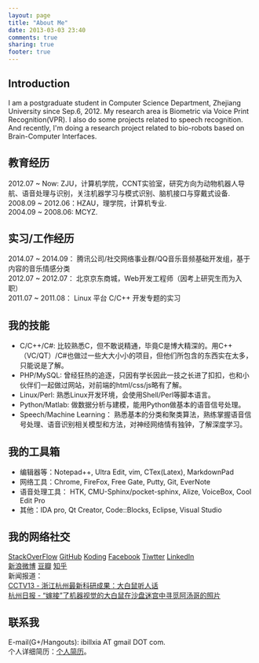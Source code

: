 ```yaml
---
layout: page
title: "About Me"
date: 2013-03-03 23:40
comments: true
sharing: true
footer: true
---
```


## Introduction
I am a postgraduate student in Computer Science Department, Zhejiang University since Sep.6, 2012. My research area is Biometric via Voice Print Recognition(VPR). I also do some projects related to speech recognition. And recently, I'm doing a research project related to bio-robots based on Brain-Computer Interfaces.  

## 教育经历   
2012.07 ~ Now: ZJU，计算机学院，CCNT实验室，研究方向为动物机器人导航、语音处理与识别，关注机器学习与模式识别、脑机接口与穿戴式设备.  
2008.09 ~ 2012.06：HZAU，理学院，计算机专业.  
2004.09 ~ 2008.06: MCYZ.  


## 实习/工作经历
2014.07 ~ 2014.09： 腾讯公司/社交网络事业群/QQ音乐音频基础开发组，基于内容的音乐情感分类  
2012.07 ~ 2012.07： 北京京东商城，Web开发工程师（因考上研究生而为入职）  
2011.07 ~ 2011.08： Linux 平台 C/C++ 开发专题的实习

## 我的技能
* C/C++/C#:  比较熟悉C，但不敢说精通，毕竟C是博大精深的。用C++（VC/QT）/C#也做过一些大大小小的项目，但他们所包含的东西实在太多，只能说是了解。  
* PHP/MySQL:  曾经狂热的追逐，只因有学长因此一技之长进了扣扣，也和小伙伴们一起做过网站，对前端的html/css/js略有了解。  
* Linux/Perl:  熟悉Linux开发环境，会使用Shell/Perl等脚本语言。
* Python/Matlab:  做数据分析与建模，能用Python做基本的语音信号处理。
* Speech/Machine Learning： 熟悉基本的分类和聚类算法，熟练掌握语音信号处理、语音识别相关模型和方法，对神经网络情有独钟，了解深度学习。  

## 我的工具箱
* 编辑器等：Notepad++, Ultra Edit, vim, CTex(Latex), MarkdownPad  
* 网络工具：Chrome, FireFox, Free Gate, Putty, Git, EverNote  
* 语音处理工具： HTK, CMU-Sphinx/pocket-sphinx, Alize, VoiceBox, Cool Edit Pro  
* 其他：IDA pro, Qt Creator, Code::Blocks, Eclipse, Visual Studio   

## 我的网络社交
[StackOverFlow](http://stackoverflow.com/users/1602285/bill-xia)  [GitHub](https://github.com/ibillxia)  [Koding](https://koding.com/ibillxia)  [Facebook](https://www.facebook.com/ibillxia)   [Tiwtter](https://twitter.com/ibillxia)  [LinkedIn](http://www.linkedin.com/profile/view?id=303741237&trk=nav_responsive_tab_profile_pic)  
[新浪微博](http://weibo.com/ibillxia)  [豆瓣](http://www.douban.com/people/ibillxia/)  [知乎](http://www.zhihu.com/people/ibillxia)  
新闻报道：  
[CCTV13 - 浙江杭州最新科研成果：大白鼠听人话](http://tv.cntv.cn/vodplay/e58c8785e00a4ead9b83dfae5b53f12a/860010-1102010100)  
[杭州日报 - “嫁接”了机器视觉的大白鼠在沙盘迷宫中寻觅阿汤哥的照片](http://hzdaily.hangzhou.com.cn/hzrb/html/2013-05/24/content_1501396.htm)  

## 联系我  
E-mail(G+/Hangouts): ibillxia AT gmail DOT com.   
个人详细简历：[个人简历](http://ibillxia.github.io/upload/个人简历-v2.0.pdf)。

